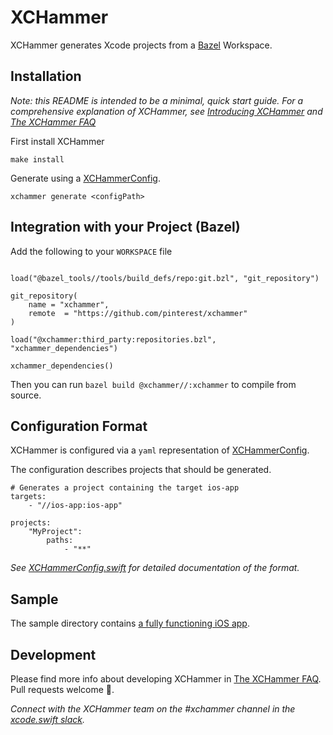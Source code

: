 # XCHammer

XCHammer generates Xcode projects from a [Bazel](https://bazel.build/) Workspace.

## Installation

_Note: this README is intended to be a minimal, quick start guide. For a comprehensive explanation of XCHammer, see [Introducing XCHammer](Docs/FastAndReproducibleBuildsWithXCHammer.md) and [The XCHammer FAQ](Docs/XCHammerFAQ.md)_

First install XCHammer
```
make install
```

Generate using a [XCHammerConfig](https://github.com/pinterest/xchammer/blob/master/Sources/XCHammer/XCHammerConfig.swift).
```
xchammer generate <configPath>
```

## Integration with your Project (Bazel)

Add the following to your `WORKSPACE` file
```

load("@bazel_tools//tools/build_defs/repo:git.bzl", "git_repository")

git_repository(
    name = "xchammer",
    remote  = "https://github.com/pinterest/xchammer"
)

load("@xchammer:third_party:repositories.bzl", "xchammer_dependencies")

xchammer_dependencies()

```

Then you can run `bazel build @xchammer//:xchammer` to compile from source.

## Configuration Format

XCHammer is configured via a `yaml` representation of [XCHammerConfig](https://github.com/pinterest/xchammer/blob/master/Sources/XCHammer/XCHammerConfig.swift).

The configuration describes projects that should be generated.

```
# Generates a project containing the target ios-app
targets:
    - "//ios-app:ios-app"

projects:
    "MyProject":
        paths:
            - "**"
```

_See [XCHammerConfig.swift](https://github.com/pinterest/xchammer/blob/master/Sources/XCHammer/XCHammerConfig.swift) for detailed documentation of the format._

## Sample

The sample directory contains [a fully functioning iOS app](https://github.com/pinterest/xchammer/blob/master/sample/UrlGet).

## Development

Please find more info about developing XCHammer in [The XCHammer FAQ](Docs/XCHammerFAQ.md). Pull requests welcome 💖.

_Connect with the XCHammer team on the #xchammer channel in the [xcode.swift slack](https://join.slack.com/t/xcodeswift/shared_invite/enQtNDIxMjM4MTEzODI2LWVmZGVhNjc4MjM3NTRhM2Q1ZGJhYjI3NjZkNTYzMGYyODNmNWZlMmM3OWNkMWQzZjhkMmM0ODEyOTZmMWI4M2E)._
